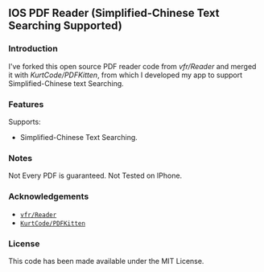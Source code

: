 
## IOS PDF Reader (Simplified-Chinese Text Searching Supported)

### Introduction

I've forked this open source PDF reader code from *vfr/Reader* and merged it with *KurtCode/PDFKitten*, from which I developed my app to support Simplified-Chinese text Searching.


### Features

Supports:

 - Simplified-Chinese Text Searching.

### Notes

Not Every PDF is guaranteed.
Not Tested on IPhone.

### Acknowledgements

 - [`vfr/Reader`](https://github.com/vfr/Reader)
 - [`KurtCode/PDFKitten`](https://github.com/KurtCode/PDFKitten)
### License

This code has been made available under the MIT License.
